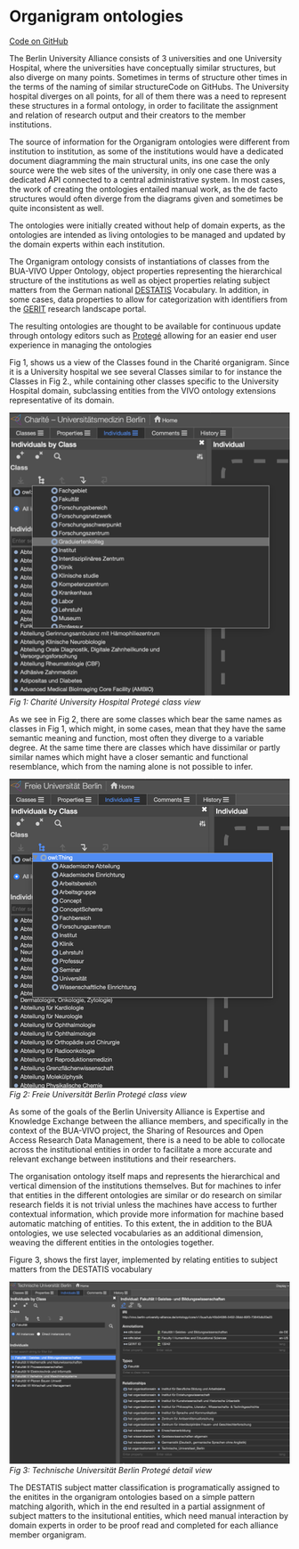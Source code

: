 # Organigram ontologies

[Code on GitHub](https://github.com/BUA-VIVO/bua-organigram)

The Berlin University Alliance consists of 3 universities and one University Hospital, where the universities have conceptually similar structures, but also diverge on many points. Sometimes in terms of structure other times in the terms of the naming of similar structureCode on GitHubs. The University hospital diverges on all points, for all of them there was a need to represent these structures in a formal ontology, in order to facilitate the assignment and relation of research output and their creators to the member institutions.

The source of information for the Organigram ontologies were different from institution to institution, as some of the institutions would have a dedicated document diagramming the main structural units, ins one case the only source were the web sites of the university, in only one case there was a dedicated API connected to a central administrative system.
In most cases, the work of creating the ontologies entailed manual work, as the de facto structures would often diverge from the diagrams given and sometimes be quite inconsistent as well.

The ontologies were initially created without help of domain experts, as the ontologies are intended as living ontologies to be managed and updated by the domain experts within each institution.

The Organigram ontology consists of instantiations of classes from the BUA-VIVO Upper Ontology, object properties representing the hierarchical structure of the institutions as well as object properties relating subject matters from the German national [DESTATIS](https://www.destatis.de/DE/Methoden/Klassifikationen/Bildung/studenten-pruefungsstatistik.html) Vocabulary.
In addition, in some cases, data properties to allow for categorization with identifiers from the [GERIT](https://gerit.org/en/about) research landscape portal.

The resulting ontologies are thought to be available for continuous update through ontology editors such as [Protegé](https://protege.stanford.edu/software.php) allowing for an easier end user experience in managing the ontologies

Fig 1, shows us a view of the Classes found in the Charité organigram. Since it is a University hospital we see several Classes similar to for instance the Classes in Fig 2., while containing other classes specific to the University Hospital domain, subclassing entities from the VIVO ontology extensions representative of its domain.

![Fig 1: Charité University Hospital Protegé class view](images/Charite-Protege-Classes.png)
*Fig 1: Charité University Hospital Protegé class view*

As we see in Fig 2, there are some classes which bear the same names as classes in Fig 1, which might, in some cases, mean that they have the same semantic meaning and function, most often they diverge to a variable degree. At the same time there are classes which have dissimilar or partly similar names which might have a closer semantic and functional resemblance, which from the naming alone is not possible to infer.

![Fig 2: Freie Universität Berlin Protegé class view](images/Fub-Protege-classes.png)
*Fig 2: Freie Universität Berlin Protegé class view*

As some of the goals of the Berlin University Alliance is Expertise and Knowledge Exchange between the alliance members, and specifically in the context of the BUA-VIVO project, the Sharing of Resources and Open Access Research Data Management, there is a need to be able to collocate across the institutional entities in order to facilitate a more accurate and relevant exchange between institutions and their researchers.

The organisation ontology itself maps and represents the hierarchical and vertical dimension of the institutions themselves. But for machines to infer that entities in the different ontologies are similar or do research on similar research fields it is not trivial unless the machines have access to further contextual information, which provide more information for machine based automatic matching of entities. To this extent, the in addition to the BUA ontologies, we use selected vocabularies as an additional dimension, weaving the different entities in the ontologies together.

Figure 3, shows the first layer, implemented by relating entities to subject matters from the DESTATIS vocabulary


![Fig 3: Technische Universität Berlin Protegé class view](images/Tub-Protege-detail.png)
*Fig 3: Technische Universität Berlin Protegé detail view*

The DESTATIS subject matter classification is programatically assigned to the enitites in the organigram ontologies based on a simple pattern matching algorith, which in the end resulted in a partial assignment of subject matters to the insitutional entities, which need manual interaction by domain experts in order to be proof read and completed for each alliance member organigram.

